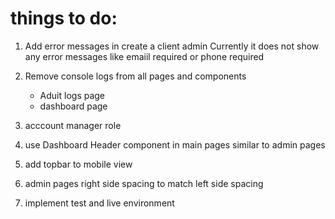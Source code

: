 # things to do:

1. Add error messages in create a client admin
    Currently it does not show any error messages like emaiil required or phone required
2. Remove console logs from all pages and components
    * Aduit logs page
    * dashboard page

3. acccount manager role
4. use Dashboard Header component in main pages similar to admin pages
5. add topbar to mobile view 
6. admin pages right side spacing to match left side spacing
7. implement test and live environment 

